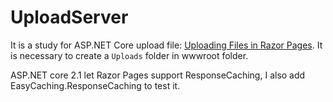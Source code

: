 # UploadServer

It is a study for ASP.NET Core
upload file: [Uploading Files in Razor Pages](http://www.hishambinateya.com/uploading-files-in-razor-pages).
It is necessary to create a `Uploads` folder in wwwroot folder.

ASP.NET core 2.1 let Razor Pages support ResponseCaching, I also add EasyCaching.ResponseCaching
to test it.

